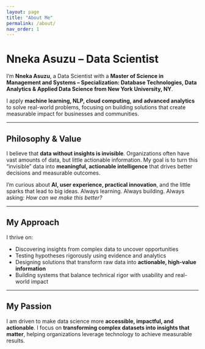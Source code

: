 ```yaml
---
layout: page
title: "About Me"
permalink: /about/
nav_order: 1
---
```


# Nneka Asuzu – Data Scientist


I’m **Nneka Asuzu**, a Data Scientist with a **Master of Science in Management and Systems – Specialization: Database Technologies, Data Analytics & Applied Data Science from New York University, NY**.  

I apply **machine learning, NLP, cloud computing, and advanced analytics** to solve real-world problems, focusing on building solutions that create measurable impact for businesses and communities.

---

## Philosophy & Value

I believe that **data without insights is invisible**. Organizations often have vast amounts of data, but little actionable information. My goal is to turn this “invisible” data into **meaningful, actionable intelligence** that drives better decisions and measurable outcomes.  

I’m curious about **AI, user experience, practical innovation**, and the little sparks that lead to big ideas. Always learning. Always building. Always asking: *How can we make this better?*

---

## My Approach

I thrive on:

- Discovering insights from complex data to uncover opportunities  
- Testing hypotheses rigorously using evidence and analytics  
- Designing solutions that transform raw data into **actionable, high-value information**  
- Building systems that balance technical rigor with usability and real-world impact

---

## My Passion

I am driven to make data science more **accessible, impactful, and actionable**. I focus on **transforming complex datasets into insights that matter**, helping organizations leverage technology to achieve measurable results.


